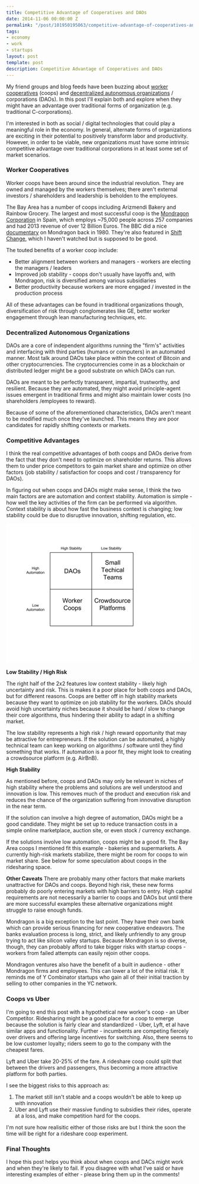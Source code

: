 ```yaml
---
title: Competitive Advantage of Cooperatives and DAOs
date: 2014-11-06 00:00:00 Z
permalink: "/post/101950195063/competitive-advantage-of-cooperatives-and-daos"
tags:
- economy
- work
- startups
layout: post
template: post
description: Competitive Advantage of Cooperatives and DAOs
---
```


My friend groups and blog feeds have been buzzing about  [worker cooperatives](https://en.wikipedia.org/wiki/Worker_cooperative) (coops) and [decentralized autonomous organizations](https://en.wikipedia.org/wiki/Decentralized_Autonomous_Organization) / corporations (DAOs). In this post I'll explain both and explore when they might have an advantage over traditional forms of organization (e.g. traditional C-corporations).

I'm interested in both as social / digital technologies that could play a meaningful role in the economy. In general, alternate forms of organizations are exciting in their potential to positively transform labor and productivity. However, in order to be viable, new organizations must have some intrinsic competitive advantage over traditional corporations in at least some set of market scenarios.

### Worker Cooperatives

Worker coops have been around since the industrial revolution. They are owned and managed by the workers themselves; there aren't external investors / shareholders and leadership is beholden to the employees.

The Bay Area has a number of coops including Arizmendi Bakery and Rainbow Grocery. The largest and most successful coop is the [Mondragon Corporation](https://en.wikipedia.org/wiki/Mondragon_Corporation) in Spain, which employs ~75,000 people across 257 companies and had 2013 revenue of over 12 Billion Euros. The BBC did a nice [documentary](https://www.youtube.com/watch?v=2zMvktpKDmo) on Mondragon back in 1980. They're also featured in [Shift Change](http://shiftchange.org/), which I haven't watched but is supposed to be good.

The touted benefits of a worker coop include:

*   Better alignment between workers and managers - workers are electing the managers / leaders
*   Improved job stability - coops don't usually have layoffs and, with Mondragon, risk is diversified among various subsidiaries
*   Better productivity because workers are more engaged / invested in the production process

All of these advantages can be found in traditional organizations though, diversification of risk through conglomerates like GE, better worker engagement through lean manufacturing techniques, etc.

### Decentralized Autonomous Organizations

DAOs are a core of independent algorithms running the "firm's" activities and interfacing with third parties (humans or computers) in an automated manner. Most talk around DAOs take place within the context of Bitcoin and other cryptocurrencies. The cryptocurrencies come in as a blockchain or distributed ledger might be a good substrate on which DAOs can run.

DAOs are meant to be perfectly transparent, impartial, trustworthy, and resilient. Because they are automated, they might avoid principle-agent issues emergent in traditional firms and might also maintain lower costs (no shareholders /employees to reward).

Because of some of the aforementioned characteristics, DAOs aren't meant to be modified much once they've launched. This means they are poor candidates for rapidly shifting contexts or markets.

### Competitive Advantages

I think the real competitive advantages of both coops and DAOs derive from the fact that they don't need to optimize on shareholder returns. This allows them to under price competitors to gain market share and optimize on other factors (job stability / satisfaction for coops and cost / transparency for DAOs).

In figuring out when coops and DAOs might make sense, I think the two main factors are are automation and context stability. Automation is simple - how well the key activities of the firm can be performed via algorithm. Context stability is about how fast the business context is changing; low stability could be due to disruptive innovation, shifting regulation, etc.

![](/images/284e3287a0670e22474aa352f4830724087909421991e6c57d371e9e72aae586.png)

**Low Stability / High Risk**

 The right half of the 2x2 features low context stability - likely high uncertainty and risk. This is makes it a poor place for both coops and DAOs, but for different reasons. Coops are better off in high stability markets because they want to optimize on job stability for the workers. DAOs should avoid high uncertainty niches because it should be hard / slow to change their core algorithms, thus hindering their ability to adapt in a shifting market.

The low stability represents a high risk / high reward opportunity that may be attractive for entrepreneurs. If the solution can be automated, a highly technical team can keep working on algorithms / software until they find something that works. If automation is a poor fit, they might look to creating a crowdsource platform (e.g. AirBnB).

**High Stability**

As mentioned before, coops and DAOs may only be relevant in niches of high stability where the problems and solutions are well understood and innovation is low. This removes much of the product and execution risk and reduces the chance of the organization suffering from innovative disruption in the near term.

If the solution can involve a high degree of automation, DAOs might be a good candidate. They might be set up to reduce transaction costs in a simple online marketplace, auction site, or even stock / currency exchange.

If the solutions involve low automation, coops might be a good fit. The Bay Area coops I mentioned fit this example - bakeries and supermarkets. A currently high-risk markets stabilize, there might be room for coops to win market share. See below for some speculation about coops in the ridesharing space.

**Other Caveats**
There are probably many other factors that make markets unattractive for DAOs and coops. Beyond high risk, these new forms probably do poorly entering markets with high barriers to entry. High capital requirements are not necessarily a barrier to coops and DAOs but until there are more successful examples these alternative organizations might struggle to raise enough funds.

Mondragon is a big exception to the last point. They have their own bank which can provide serious financing for new cooperative endeavors. The banks evaluation process is long, strict, and likely unfriendly to any group trying to act like silicon valley startups. Because Mondragon is so diverse, though, they can probably afford to take bigger risks with startup coops - workers from failed attempts can easily rejoin other coops.

Mondragon ventures also have the benefit of a built in audience - other Mondragon firms and employees. This can lower a lot of the initial risk. It reminds me of Y Combinator startups who gain all of their initial traction by selling to other companies in the YC network.

### Coops vs Uber

I'm going to end this post with a hypothetical new worker's coop - an Uber Competitor. Ridesharing might be a good place for a coop to emerge because the solution is fairly clear and standardized - Uber, Lyft, et al have similar apps and functionality. Further - incumbents are competing fiercely over drivers and offering large incentives for switching. Also, there seems to be low customer loyalty; riders seem to go to the company with the cheapest fares.

Lyft and Uber take 20-25% of the fare. A rideshare coop could split that between the drivers and passengers, thus becoming a more attractive platform for both parties.

I see the biggest risks to this approach as:

1)  The market still isn't stable and a coops wouldn't be able to keep up with innovation
2)  Uber and Lyft use their massive funding to subsidies their rides, operate at a loss, and make competition hard for the coops.

I'm not sure how realisitic either of those risks are but I think the soon the time will be right for a rideshare coop experiment.

### Final Thoughts

I hope this post helps you think about when coops and DACs might work and when they're likely to fail. If you disagree with what I've said or have interesting examples of either - please bring them up in the comments!